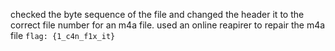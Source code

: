 checked the byte sequence of the file and changed the header it to the correct file number for an m4a file.
used an online reapirer to repair the m4a file
`flag: {1_c4n_f1x_it}`